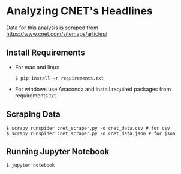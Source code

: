 # Analyzing CNET's Headlines

Data for this analysis is scraped from https://www.cnet.com/sitemaps/articles/

## Install Requirements

* For mac and linux
    
      $ pip install -r requirements.txt
      
* For windows use Anaconda and install required packages from requirements.txt

## Scraping Data
  
    $ scrapy runspider cnet_scraper.py -o cnet_data.csv # for csv
    $ scrapy runspider cnet_scraper.py -o cnet_data.json # for json
    
## Running Jupyter Notebook

    $ jupyter notebook